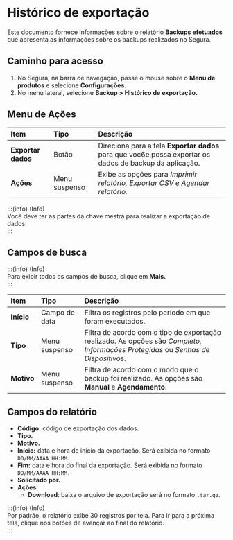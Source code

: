 # Histórico de exportação

Este documento fornece informações sobre o relatório **Backups efetuados** que apresenta as informações sobre os backups realizados no Segura.

## Caminho para acesso

1. No Segura, na barra de navegação, passe o mouse sobre o **Menu de produtos** e selecione **Configurações**.  
2. No menu lateral, selecione **Backup \> Histórico de exportação.**

## Menu de Ações

| Item | Tipo | Descrição |
| :---- | :---- | :---- |
| **Exportar dados** | Botão | Direciona para a tela **Exportar dados** para que voc6e possa exportar os dados de backup da aplicação. |
| **Ações** | Menu suspenso | Exibe as opções para *Imprimir relatório, Exportar CSV e Agendar relatório.* |

:::(info) (Info)  
Você deve ter as partes da chave mestra para realizar a exportação de dados.  
:::

## Campos de busca

:::(info) (Info)  
Para exibir todos os campos de busca, clique em **Mais.**  
:::

| Item | Tipo | Descrição |
| :---- | :---- | :---- |
| **Início** | Campo de data | Filtra os registros pelo período em que foram executados. |
| **Tipo** | Menu suspenso | Filtra de acordo com o tipo de exportação realizado. As opções são *Completo, Informações Protegidas* ou *Senhas de Dispositivos*. |
| **Motivo** | Menu suspenso | Filtra de acordo com o modo que o backup foi realizado. As opções são **Manual** e **Agendamento**. |

## Campos do relatório

* **Código:** código de exportação dos dados.  
* **Tipo.**  
* **Motivo.**  
* **Início:** data e hora de início da exportação. Será exibida no formato `DD/MM/AAAA HH:MM`.  
* **Fim:** data e hora do final da exportação. Será exibida no formato `DD/MM/AAAA HH:MM.`  
* **Solicitado por.**  
* **Ações**:
  * **Download**: baixa o arquivo de exportação será no formato `.tar.gz`.

:::(info) (Info)  
Por padrão, o relatório exibe 30 registros por tela. Para ir para a próxima tela, clique nos botões de avançar ao final do relatório.  
:::